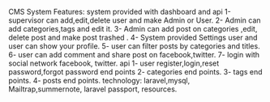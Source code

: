 CMS System
Features:
system provided with dashboard and api
1-supervisor can add,edit,delete user and make Admin or User.
2- Admin can add categories,tags and edit it.
3- Admin can add post on categories ,edit, delete post and make post trashed .
4- System provided Settings user and user can show your profile.
5- user can filter posts by categories and titles.
6- user can add comment and share post on facebook,twitter.
7- login with social network facebook, twitter.
api
1- user register,login,reset password,forgot password end points
2- categories end points.
3- tags end points.
4- posts end points.
technology:
laravel,mysql, Mailtrap,summernote, laravel passport, resources.
